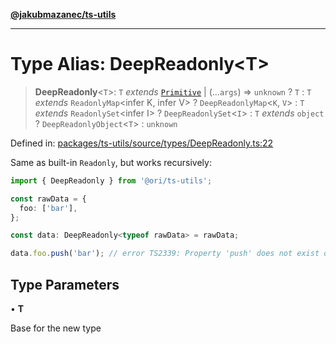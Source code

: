 [**@jakubmazanec/ts-utils**](../README.md)

---

# Type Alias: DeepReadonly\<T\>

> **DeepReadonly**\<`T`\>: `T` _extends_ [`Primitive`](Primitive.md) \| (...`args`) => `unknown` ?
> `T` : `T` _extends_ `ReadonlyMap`\<infer K, infer V\> ? `DeepReadonlyMap`\<`K`, `V`\> : `T`
> _extends_ `ReadonlySet`\<infer I\> ? `DeepReadonlySet`\<`I`\> : `T` _extends_ `object` ?
> `DeepReadonlyObject`\<`T`\> : `unknown`

Defined in:
[packages/ts-utils/source/types/DeepReadonly.ts:22](https://github.com/jakubmazanec/tools/blob/90a5050fae768000bb00b2044438762c3c8c0f98/packages/ts-utils/source/types/DeepReadonly.ts#L22)

Same as built-in `Readonly`, but works recursively:

```TypeScript
import { DeepReadonly } from '@ori/ts-utils';

const rawData = {
  foo: ['bar'],
};

const data: DeepReadonly<typeof rawData> = rawData;

data.foo.push('bar'); // error TS2339: Property 'push' does not exist on type 'readonly string[]'
```

## Type Parameters

• **T**

Base for the new type
